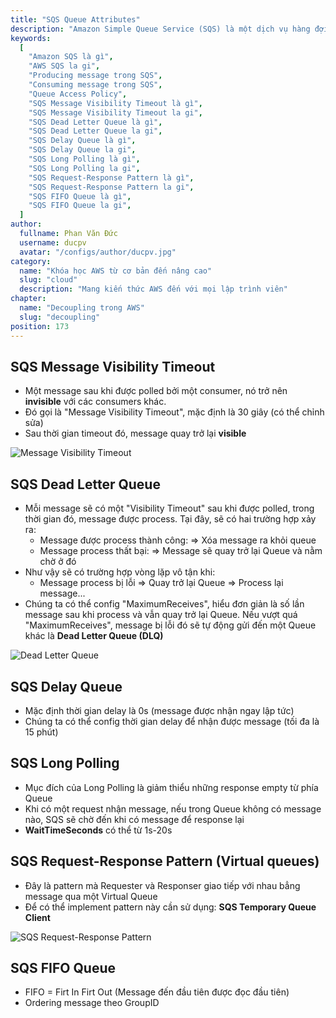 ```yaml
---
title: "SQS Queue Attributes"
description: "Amazon Simple Queue Service (SQS) là một dịch vụ hàng đợi (queue) lưu trữ message nhanh chóng, đáng tin cậy, có khả năng mở rộng và quản lý một cách đầy đủ. Với SQS, bạn có thể gửi, nhận và lưu trữ message giữa các thành phần trong một phần mềm."
keywords:
  [
    "Amazon SQS là gì",
    "AWS SQS la gi",
    "Producing message trong SQS",
    "Consuming message trong SQS",
    "Queue Access Policy",
    "SQS Message Visibility Timeout là gì",
    "SQS Message Visibility Timeout la gi",
    "SQS Dead Letter Queue là gì",
    "SQS Dead Letter Queue la gi",
    "SQS Delay Queue là gì",
    "SQS Delay Queue la gi",
    "SQS Long Polling là gì",
    "SQS Long Polling la gi",
    "SQS Request-Response Pattern là gì",
    "SQS Request-Response Pattern la gi",
    "SQS FIFO Queue là gì",
    "SQS FIFO Queue la gi",
  ]
author:
  fullname: Phan Văn Đức
  username: ducpv
  avatar: "/configs/author/ducpv.jpg"
category:
  name: "Khóa học AWS từ cơ bản đến nâng cao"
  slug: "cloud"
  description: "Mang kiến thức AWS đến với mọi lập trình viên"
chapter:
  name: "Decoupling trong AWS"
  slug: "decoupling"
position: 173
---
```


## SQS Message Visibility Timeout

- Một message sau khi được polled bởi một consumer, nó trở nên **invisible** với các consumers khác.
- Đó gọi là "Message Visibility Timeout", mặc định là 30 giây (có thể chỉnh sửa)
- Sau thời gian timeout đó, message quay trở lại **visible**

![Message Visibility Timeout](https://user-images.githubusercontent.com/29729545/154991548-4f808264-b07b-418f-8c4e-0d5bd7c623eb.png)

## SQS Dead Letter Queue

- Mỗi message sẽ có một "Visibility Timeout" sau khi được polled, trong thời gian đó, message được process. Tại đây, sẽ có hai trường hợp xảy ra:
  - Message được process thành công: => Xóa message ra khỏi queue
  - Message process thất bại: => Message sẽ quay trở lại Queue và nằm chờ ở đó
- Như vậy sẽ có trường hợp vòng lặp vô tận khi:
  - Message process bị lỗi => Quay trở lại Queue => Process lại message...
- Chúng ta có thể config "MaximumReceives", hiểu đơn giản là số lần message sau khi process và vẫn quay trở lại Queue. Nếu vượt quá "MaximumReceives", message bị lỗi đó sẽ tự động gửi đến một Queue khác là **Dead Letter Queue (DLQ)**

![Dead Letter Queue](https://user-images.githubusercontent.com/29729545/154995256-cb892923-6a89-43ea-9e47-9eb901c66aed.png)

## SQS Delay Queue

- Mặc định thời gian delay là 0s (message được nhận ngay lập tức)
- Chúng ta có thể config thời gian delay để nhận được message (tối đa là 15 phút)

## SQS Long Polling

- Mục đích của Long Polling là giảm thiểu những response empty từ phía Queue
- Khi có một request nhận message, nếu trong Queue không có message nào, SQS sẽ chờ đến khi có message để response lại
- **WaitTimeSeconds** có thể từ 1s-20s

## SQS Request-Response Pattern (Virtual queues)

- Đây là pattern mà Requester và Responser giao tiếp với nhau bẳng message qua một Virtual Queue
- Để có thể implement pattern này cần sử dụng: **SQS Temporary Queue Client**

![SQS Request-Response Pattern](https://d2908q01vomqb2.cloudfront.net/1b6453892473a467d07372d45eb05abc2031647a/2019/07/26/Selection_015.png)

## SQS FIFO Queue

- FIFO = Firt In Firt Out (Message đến đầu tiên được đọc đầu tiên)
- Ordering message theo GroupID
